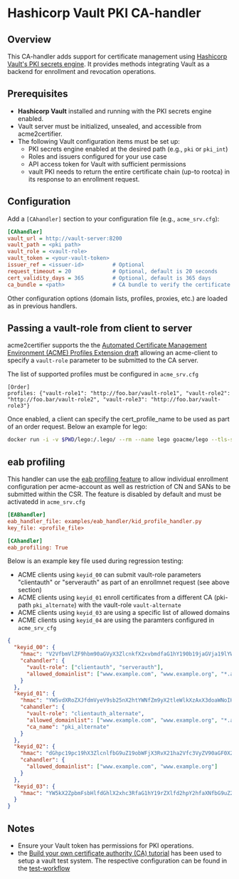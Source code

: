 <!-- markdownlint-disable MD013 MD014 MD029 -->

<!-- Hashicorp Vault PKI CA-handler -->

# Hashicorp Vault PKI CA-handler

## Overview

This CA-handler adds support for certificate management using [Hashicorp Vault's PKI secrets engine](https://developer.hashicorp.com/vault/docs/secrets/pki). It provides methods integrating Vault as a backend for enrollment and revocation operations.

## Prerequisites

- **Hashicorp Vault** installed and running with the PKI secrets engine enabled.
- Vault server must be initialized, unsealed, and accessible from acme2certifier.
- The following Vault configuration items must be set up:
  - PKI secrets engine enabled at the desired path (e.g., `pki` or `pki_int`)
  - Roles and issuers configured for your use case
  - API access token for Vault with sufficient permissions
  - vault PKI needs to return the entire certificate chain (up-to rootca) in its response to an enrollment request.

## Configuration

Add a `[CAhandler]` section to your configuration file (e.g., `acme_srv.cfg`):

```ini
[CAhandler]
vault_url = http://vault-server:8200
vault_path = <pki path>
vault_role = <vault-role>
vault_token = <your-vault-token>
issuer_ref = <issuer-id>         # Optional
request_timeout = 20             # Optional, default is 20 seconds
cert_validity_days = 365         # Optional, default is 365 days
ca_bundle = <path>               # CA bundle to verify the certificate presented by Vault server
```

Other configuration options (domain lists, profiles, proxies, etc.) are loaded as in previous handlers.

## Passing a vault-role from client to server

acme2certifier supports the the [Automated Certificate Management Environment (ACME) Profiles Extension draft](acme_profiling.md) allowing an acme-client to specify a `vault-role` parameter to be submitted to the CA server.

The list of supported profiles must be configured in `acme_srv.cfg`

```config
[Order]
profiles: {"vault-role1": "http://foo.bar/vault-role1", "vault-role2": "http://foo.bar/vault-role2", "vault-role3": "http://foo.bar/vault-role3"}
```

Once enabled, a client can specify the cert_profile_name to be used as part of an order request. Below an example for lego:

```bash
docker run -i -v $PWD/lego:/.lego/ --rm --name lego goacme/lego --tls-skip-verify -s https://<acme-srv> -a --email "lego@example.com" -d <fqdn> --http run --profile vault-role1
```

## eab profiling

This handler can use the [eab profiling feature](eab_profiling.md) to allow individual enrollment configuration per acme-account as well as restriction of CN and SANs to be submitted within the CSR. The feature is disabled by default and must be activatedd in `acme_srv.cfg`

```cfg
[EABhandler]
eab_handler_file: examples/eab_handler/kid_profile_handler.py
key_file: <profile_file>

[CAhandler]
eab_profiling: True
```

Below is an example key file used during regression testing:

- ACME clients using `keyid_00` can submit vault-role parameters "clientauth" or "serverauth" as part of an enrollmnet request (see above section)
- ACME clients using `keyid_01` enroll certificates from a different CA (pki-path `pki_alternate`) with the vault-role `vault-alternate`
- ACME clients using `keyid_03` are using a specific list of allowed domains
- ACME clients using `keyid_04` are using the paramters configured in `acme_srv_cfg`

```json
{
  "keyid_00": {
    "hmac": "V2VfbmVlZF9hbm90aGVyX3ZlcnkfX2xvbmdfaG1hY190b19jaGVja19lYWJfZm9yX2tleWlkXzAwX2FzX2xlZ29fZW5mb3JjZXNfYW5faG1hY19sb25nZXJfdGhhbl8yNTZfYml0cw",
    "cahandler": {
      "vault-role": ["clientauth", "serverauth"],
      "allowed_domainlist": ["www.example.com", "www.example.org", "*.acme"]
    }
  },
  "keyid_01": {
    "hmac": "YW5vdXRoZXJfdmVyeV9sb25nX2htYWNfZm9yX2tleWlkXzAxX3doaWNoIHdpbGxfYmUgdXNlZF9kdXJpbmcgcmVncmVzc2lvbg",
    "cahandler": {
      "vault-role": "clientauth_alternate",
      "allowed_domainlist": ["www.example.com", "www.example.org", "*.acme"],
      "ca_name": "pki_alternate"
    }
  },
  "keyid_02": {
    "hmac": "dGhpc19pc19hX3ZlcnlfbG9uZ19obWFjX3RvX21ha2Vfc3VyZV90aGF0X2l0c19tb3JlX3RoYW5fMjU2X2JpdHM",
    "cahandler": {
      "allowed_domainlist": ["www.example.com", "www.example.org"]
    }
  },
  "keyid_03": {
    "hmac": "YW5kX2ZpbmFsbHlfdGhlX2xhc3RfaG1hY19rZXlfd2hpY2hfaXNfbG9uZ2VyX3RoYW5fMjU2X2JpdHNfYW5kX3Nob3VsZF93b3Jr"
  }
}
```

## Notes

- Ensure your Vault token has permissions for PKI operations.
- the [Build your own certificate authority (CA) tutorial](https://developer.hashicorp.com/vault/tutorials/pki/pki-engine) has been used to setup a vault test system. The respective configuration can be found in the [test-workflow](../.github/actions/wf_specific/vault_ca_handler/vault_prep/action.ymlL108)
